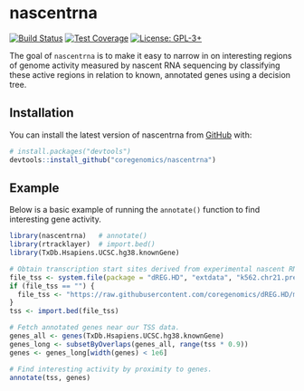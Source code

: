 # nascentrna

[![Build Status](https://api.travis-ci.org/coregenomics/nascentrna.svg)](https://travis-ci.org/coregenomics/nascentrna)
[![Test Coverage](https://codecov.io/gh/coregenomics/nascentrna/branch/master/graphs/badge.svg)](https://codecov.io/gh/coregenomics/nascentrna)
[![License: GPL-3+](https://img.shields.io/badge/license-GPL%20(%3E%3D%203)-blue.svg)](https://www.gnu.org/licenses/gpl-3.0.en.html)

The goal of `nascentrna` is to make it easy to narrow in on interesting regions
of genome activity measured by nascent RNA sequencing
by classifying these active regions in relation to known, annotated genes
using a decision tree.


## Installation

You can install the latest version of nascentrna
from [GitHub](https://github.com/coregenomics/nascentrna) with:

``` r
# install.packages("devtools")
devtools::install_github("coregenomics/nascentrna")
```
## Example

Below is a basic example of running the `annotate()` function
to find interesting gene activity.

``` r
library(nascentrna)   # annotate()
library(rtracklayer)  # import.bed()
library(TxDb.Hsapiens.UCSC.hg38.knownGene)

# Obtain transcription start sites derived from experimental nascent RNA data.
file_tss <- system.file(package = "dREG.HD", "extdata", "k562.chr21.predictions.bed")
if (file_tss == "") {
  file_tss <- "https://raw.githubusercontent.com/coregenomics/dREG.HD/master/dREG.HD/inst/extdata/k562.chr21.predictions.bed"
}
tss <- import.bed(file_tss)

# Fetch annotated genes near our TSS data.
genes_all <- genes(TxDb.Hsapiens.UCSC.hg38.knownGene)
genes_long <- subsetByOverlaps(genes_all, range(tss * 0.9))
genes <- genes_long[width(genes) < 1e6]

# Find interesting activity by proximity to genes.
annotate(tss, genes)
```
